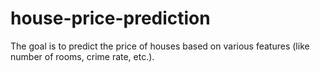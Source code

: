# house-price-prediction
The goal is to predict the price of houses based on various features (like number of rooms, crime rate, etc.).
